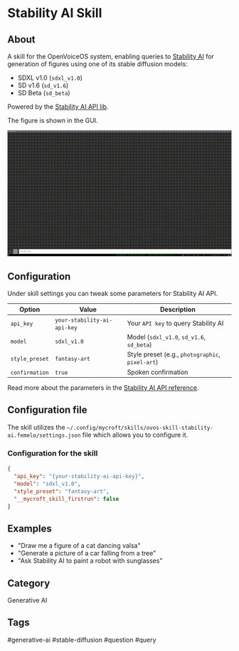 # Stability AI Skill

## About

A skill for the OpenVoiceOS system, enabling queries to [Stability AI](https://stability.ai)
for generation of figures using one of its stable diffusion models:

* SDXL v1.0 (`sdxl_v1.0`)
* SD v1.6 (`sd_v1.6`)
* SD Beta (`sd_beta`)

Powered by the [Stability AI API lib](https://github.com/femelo/stability-ai-api).

The figure is shown in the GUI.

![stability-ai-skill](./src/ovos_skill_stability_ai/res/stability-ai-skill.gif)

## Configuration

Under skill settings you can tweak some parameters for Stability AI API.

| Option          | Value                                                                  | Description                                                   |
| --------------- | ---------------------------------------------------------------------- | ---------------------------------------                       |
| `api_key`       | `your-stability-ai-api-key`                                            | Your `API key` to query Stability AI                          |
| `model`         | `sdxl_v1.0`                                                            | Model (`sdxl_v1.0`, `sd_v1.6`, `sd_beta`)                     |
| `style_preset`  | `fantasy-art`                                                          | Style preset (e.g., `photographic`, `pixel-art`)              |
| `confirmation`  | `true`                                                                 | Spoken confirmation                                           |

Read more about the parameters in the [Stability AI API reference](https://platform.stability.ai/docs/api-reference).

## Configuration file

The skill utilizes the `~/.config/mycroft/skills/ovos-skill-stability-ai.femelo/settings.json` file which allows you to configure it.

### Configuration for the skill

```json
{
  "api_key": "{your-stability-ai-api-key}",
  "model": "sdxl_v1.0",
  "style_preset": "fantasy-art",
  "__mycroft_skill_firstrun": false
}
```

## Examples

* "Draw me a figure of a cat dancing valsa"
* "Generate a picture of a car falling from a tree"
* "Ask Stability AI to paint a robot with sunglasses"

## Category

Generative AI

## Tags

\#generative-ai
\#stable-diffusion
\#question
\#query
